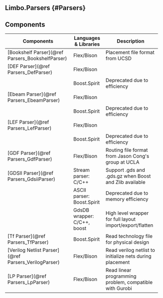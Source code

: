 Limbo.Parsers {#Parsers}
---------

## Components 
| Components                                              | Languages & Libraries           | Description                                              |
| ------------------------------------------------------- | ------------------------------- | -------------------------------------------------------- |
| [Bookshelf Parser](@ref Parsers_BookshelfParser)        | Flex/Bison                      | Placement file format from UCSD                          |
| [DEF Parser](@ref Parsers_DefParser)                    | Flex/Bison                      |                                                          |
|                                                         | Boost.Spirit                    | Deprecated due to efficiency                             |
| [Ebeam Parser](@ref Parsers_EbeamParser)                | Flex/Bison                      |                                                          |
|                                                         | Boost.Spirit                    | Deprecated due to efficiency                             |
| [LEF Parser](@ref Parsers_LefParser)                    | Flex/Bison                      |                                                          |
|                                                         | Boost.Spirit                    | Deprecated due to efficiency                             |
| [GDF Parser](@ref Parsers_GdfParser)                    | Flex/Bison                      | Routing file format from Jason Cong's group at UCLA      |
| [GDSII Parser](@ref Parsers_GdsiiParser)                | Stream parser: C/C++            | Support .gds and .gds.gz when Boost and Zlib available   |
|                                                         | ASCII parser: Boost.Spirit      | Deprecated due to memory efficiency                      |
|                                                         | GdsDB wrapper: C/C++, boost     | High level wrapper for full layout import/export/flatten |
| [Tf Parser](@ref Parsers_TfParser)                      | Boost.Spirit                    | Read technology file for physical design                 |
| [Verilog Netlist Parser](@ref Parsers_VerilogParser)    | Flex/Bison                      | Read verilog netlist to initialize nets during placement |
| [LP Parser](@ref Parsers_LpParser)                      | Flex/Bison                      | Read linear programming problem, compatible with Gurobi  |
